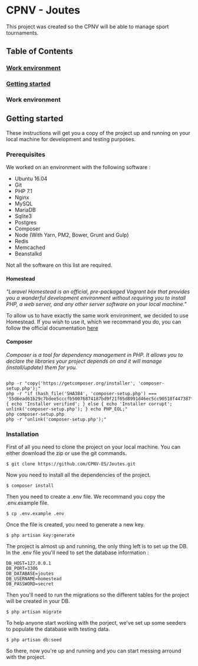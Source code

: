 
# CPNV - Joutes

This project was created so the CPNV will be able to manage sport tournaments.


## Table of Contents

### [Work environment](#workenvironment)
### [Getting started](#gettingstarted)

### Work environment




## Getting started
These instructions will get you a copy of the project up and running on your local machine for development and testing purposes.

### Prerequisites

We worked on an environment with the following software :

- Ubuntu 16.04
- Git
- PHP 7.1
- Nginx
- MySQL
- MariaDB
- Sqlite3
- Postgres
- Composer
- Node (With Yarn, PM2, Bower, Grunt and Gulp)
- Redis
- Memcached
- Beanstalkd

Not all the software on this list are required.

#### Homestead

_"Laravel Homestead is an official, pre-packaged Vagrant box that provides you a wonderful development environment without requiring you to install PHP, a web server, and any other server software on your local machine."_

To allow us to have exactly the same work environment, we decided to use Homestead. If you wish to use it, which we recommand you do, you can follow the official documentation [here](https://laravel.com/docs/5.3/homestead)

#### Composer

_Composer is a tool for dependency management in PHP. It allows you to declare the libraries your project depends on and it will manage (install/update) them for you._

```

php -r "copy('https://getcomposer.org/installer', 'composer-setup.php');"
php -r "if (hash_file('SHA384', 'composer-setup.php') === '55d6ead61b29c7bdee5cccfb50076874187bd9f21f65d8991d46ec5cc90518f447387fb9f76ebae1fbbacf329e583e30') { echo 'Installer verified'; } else { echo 'Installer corrupt'; unlink('composer-setup.php'); } echo PHP_EOL;"
php composer-setup.php
php -r "unlink('composer-setup.php');"

```

### Installation

First of all you need to clone the project on your local machine. You can either download the zip or use the git commands.

```
$ git clone https://github.com/CPNV-ES/Joutes.git
```

Now you need to install all the dependencies of the project.

```
$ composer install
```

Then you need to create a .env file. We recommand you copy the .env.example file.

```
$ cp .env.example .env
```

Once the file is created, you need to generate a new key.

```
$ php artisan key:generate
```

The project is almost up and running, the only thing left is to set up the DB. In the .env file you'll need to set the database information :

```
DB_HOST=127.0.0.1
DB_PORT=3306
DB_DATABASE=joutes
DB_USERNAME=homestead
DB_PASSWORD=secret
```

Then you'll need to run the migrations so the different tables for the project will be created in your DB.

```
$ php artisan migrate
```

To help anyone start working with the porject, we've set up some seeders to populate the database with testing data.

```
$ php artisan db:seed
```

So there, now you're up and running and you can start messing arround with the project.
